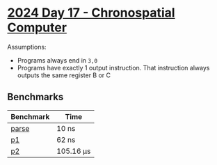 # [2024 Day 17 - Chronospatial Computer](https://adventofcode.com/2024/day/17)

Assumptions:
 - Programs always end in `3,0`
 - Programs have exactly 1 output instruction. That instruction always outputs the same register B or C

## Benchmarks

<!-- BEGIN benches -->
| Benchmark                | Time       |
| ------------------------ | ---------- |
| [parse](./src/lib.rs#L9) | 10 ns      |
| [p1](./src/lib.rs#L21)   | 62 ns      |
| [p2](./src/lib.rs#L57)   | 105.16 µs |
<!-- END benches -->
<!-- BEGIN other_benches -->

<!-- END other_benches -->
